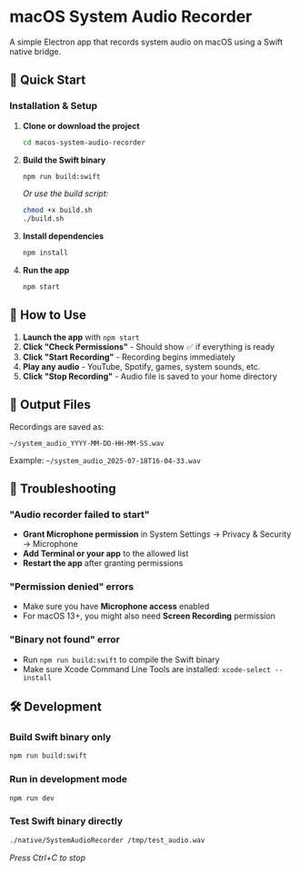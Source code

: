 # macOS System Audio Recorder

A simple Electron app that records system audio on macOS using a Swift native bridge.

## 🚀 Quick Start

### Installation & Setup

1. **Clone or download the project**

   ```bash
   cd macos-system-audio-recorder
   ```

2. **Build the Swift binary**

   ```bash
   npm run build:swift
   ```

   _Or use the build script:_

   ```bash
   chmod +x build.sh
   ./build.sh
   ```

3. **Install dependencies**

   ```bash
   npm install
   ```

4. **Run the app**
   ```bash
   npm start
   ```

## 🎵 How to Use

1. **Launch the app** with `npm start`
2. **Click "Check Permissions"** - Should show ✅ if everything is ready
3. **Click "Start Recording"** - Recording begins immediately
4. **Play any audio** - YouTube, Spotify, games, system sounds, etc.
5. **Click "Stop Recording"** - Audio file is saved to your home directory

## 📁 Output Files

Recordings are saved as:

```
~/system_audio_YYYY-MM-DD-HH-MM-SS.wav
```

Example: `~/system_audio_2025-07-18T16-04-33.wav`

## 🔧 Troubleshooting

### "Audio recorder failed to start"

- **Grant Microphone permission** in System Settings → Privacy & Security → Microphone
- **Add Terminal or your app** to the allowed list
- **Restart the app** after granting permissions

### "Permission denied" errors

- Make sure you have **Microphone access** enabled
- For macOS 13+, you might also need **Screen Recording** permission

### "Binary not found" error

- Run `npm run build:swift` to compile the Swift binary
- Make sure Xcode Command Line Tools are installed: `xcode-select --install`

## 🛠️ Development

### Build Swift binary only

```bash
npm run build:swift
```

### Run in development mode

```bash
npm run dev
```

### Test Swift binary directly

```bash
./native/SystemAudioRecorder /tmp/test_audio.wav
```

_Press Ctrl+C to stop_
